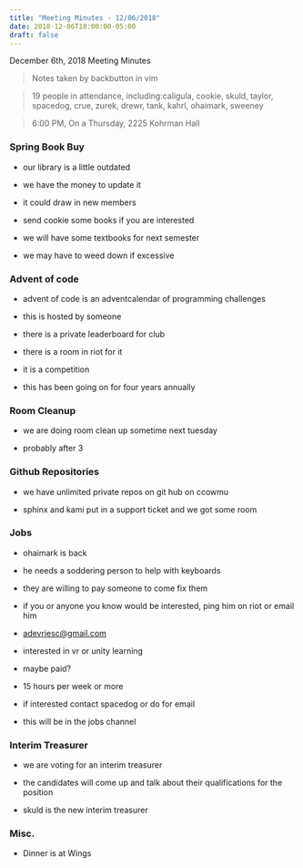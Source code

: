 ```yaml
---
title: "Meeting Minutes - 12/06/2018"
date: 2018-12-06T18:00:00-05:00
draft: false
---
```


December 6th, 2018 Meeting Minutes
> Notes taken by backbutton in vim

> 19 people in attendance, including:caligula, cookie, skuld, taylor, spacedog, crue, zurek, drewr, tank, kahrl, ohaimark, sweeney





> 6:00 PM, On a Thursday, 2225 Kohrman Hall

### Spring Book Buy

* our library is a little outdated

* we have the money to update it

* it could draw in new members

* send cookie some books if you are interested

* we will have some textbooks for next semester

* we may have to weed down if excessive

### Advent of code

* advent of code  is an adventcalendar of programming challenges

* this is hosted by someone

* there is a private leaderboard for club

* there is a room in riot for it

* it is a competition

* this has been going on for four years annually

### Room Cleanup

* we are doing room clean up sometime next tuesday

* probably after 3

### Github Repositories

* we have unlimited private repos on git hub on ccowmu

* sphinx and kami put in a support ticket and we got some room

### Jobs

* ohaimark is back

* he needs a soddering person to help with keyboards

* they are willing to pay someone to come fix them

* if you or anyone you know would be interested, ping him on riot or email him

* adevriesc@gmail.com

* interested in vr or unity learning

* maybe paid?

* 15 hours per week or more

* if interested contact spacedog or do for email

* this will be in the jobs channel

### Interim Treasurer

* we are voting for an interim treasurer

* the candidates will come up and talk about their qualifications for the position

* skuld is the new interim treasurer

### Misc.  

* Dinner is at Wings
